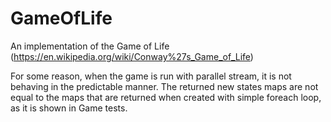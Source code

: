 # GameOfLife
An implementation of the Game of Life (https://en.wikipedia.org/wiki/Conway%27s_Game_of_Life)

For some reason, when the game is run with parallel stream, it is not behaving in the predictable manner.
The returned new states maps are not equal to the maps that are returned when created with simple foreach loop,
as it is shown in Game tests. 
